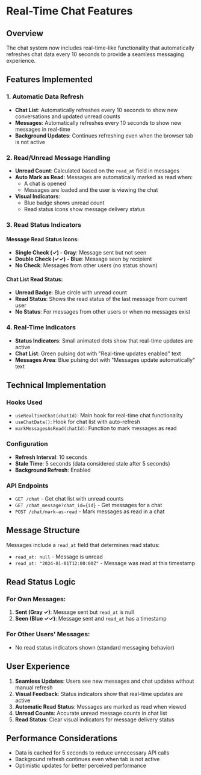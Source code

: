 # Real-Time Chat Features

## Overview

The chat system now includes real-time-like functionality that automatically refreshes chat data every 10 seconds to provide a seamless messaging experience.

## Features Implemented

### 1. Automatic Data Refresh

- **Chat List**: Automatically refreshes every 10 seconds to show new conversations and updated unread counts
- **Messages**: Automatically refreshes every 10 seconds to show new messages in real-time
- **Background Updates**: Continues refreshing even when the browser tab is not active

### 2. Read/Unread Message Handling

- **Unread Count**: Calculated based on the `read_at` field in messages
- **Auto Mark as Read**: Messages are automatically marked as read when:
  - A chat is opened
  - Messages are loaded and the user is viewing the chat
- **Visual Indicators**:
  - Blue badge shows unread count
  - Read status icons show message delivery status

### 3. Read Status Indicators

#### Message Read Status Icons:

- **Single Check (✓) - Gray**: Message sent but not seen
- **Double Check (✓✓) - Blue**: Message seen by recipient
- **No Check**: Messages from other users (no status shown)

#### Chat List Read Status:

- **Unread Badge**: Blue circle with unread count
- **Read Status**: Shows the read status of the last message from current user
- **No Status**: For messages from other users or when no messages exist

### 4. Real-Time Indicators

- **Status Indicators**: Small animated dots show that real-time updates are active
- **Chat List**: Green pulsing dot with "Real-time updates enabled" text
- **Messages Area**: Blue pulsing dot with "Messages update automatically" text

## Technical Implementation

### Hooks Used

- `useRealTimeChat(chatId)`: Main hook for real-time chat functionality
- `useChatData()`: Hook for chat list with auto-refresh
- `markMessagesAsRead(chatId)`: Function to mark messages as read

### Configuration

- **Refresh Interval**: 10 seconds
- **Stale Time**: 5 seconds (data considered stale after 5 seconds)
- **Background Refresh**: Enabled

### API Endpoints

- `GET /chat` - Get chat list with unread counts
- `GET /chat_message?chat_id={id}` - Get messages for a chat
- `POST /chat/mark-as-read` - Mark messages as read in a chat

## Message Structure

Messages include a `read_at` field that determines read status:

- `read_at: null` - Message is unread
- `read_at: "2024-01-01T12:00:00Z"` - Message was read at this timestamp

## Read Status Logic

### For Own Messages:

1. **Sent (Gray ✓)**: Message sent but `read_at` is null
2. **Seen (Blue ✓✓)**: Message sent and `read_at` has a timestamp

### For Other Users' Messages:

- No read status indicators shown (standard messaging behavior)

## User Experience

1. **Seamless Updates**: Users see new messages and chat updates without manual refresh
2. **Visual Feedback**: Status indicators show that real-time updates are active
3. **Automatic Read Status**: Messages are marked as read when viewed
4. **Unread Counts**: Accurate unread message counts in chat list
5. **Read Status**: Clear visual indicators for message delivery status

## Performance Considerations

- Data is cached for 5 seconds to reduce unnecessary API calls
- Background refresh continues even when tab is not active
- Optimistic updates for better perceived performance
